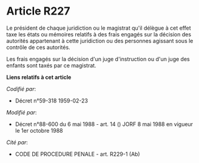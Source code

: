 # Article R227

Le président de chaque juridiction ou le magistrat qu'il délègue à cet effet taxe les états ou mémoires relatifs à des frais
engagés sur la décision des autorités appartenant à cette juridiction ou des personnes agissant sous le contrôle de ces
autorités.

Les frais engagés sur la décision d'un juge d'instruction ou d'un juge des enfants sont taxés par ce magistrat.

**Liens relatifs à cet article**

_Codifié par_:

  - Décret n°59-318 1959-02-23

_Modifié par_:

  - Décret n°88-600 du 6 mai 1988 - art. 14 () JORF 8 mai 1988 en vigueur le 1er octobre 1988

_Cité par_:

  - CODE DE PROCEDURE PENALE - art. R229-1 (Ab)
